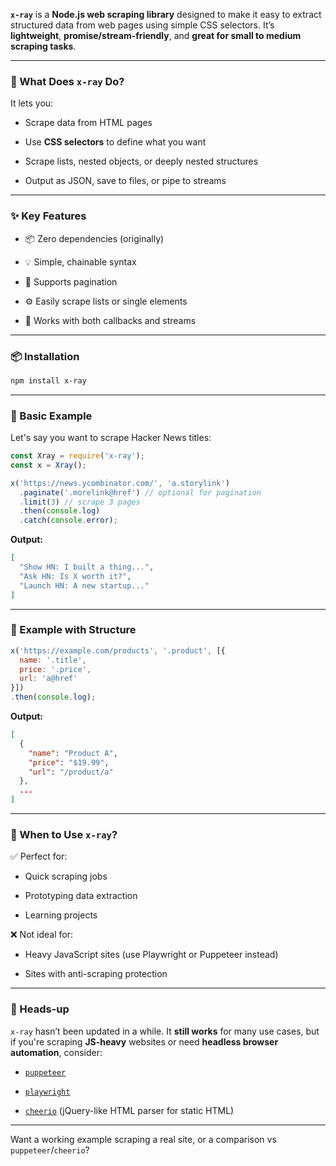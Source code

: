 
**`x-ray`** is a **Node.js web scraping library** designed to make it easy to extract structured data from web pages using simple CSS selectors. It’s **lightweight**, **promise/stream-friendly**, and **great for small to medium scraping tasks**.

---

### 🔧 What Does `x-ray` Do?

It lets you:

- Scrape data from HTML pages
    
- Use **CSS selectors** to define what you want
    
- Scrape lists, nested objects, or deeply nested structures
    
- Output as JSON, save to files, or pipe to streams
    

---

### ✨ Key Features

- 📦 Zero dependencies (originally)
    
- 💡 Simple, chainable syntax
    
- 🧠 Supports pagination
    
- ⚙️ Easily scrape lists or single elements
    
- 🔄 Works with both callbacks and streams
    

---

### 📦 Installation

```bash
npm install x-ray
```

---

### 🧪 Basic Example

Let's say you want to scrape Hacker News titles:

```js
const Xray = require('x-ray');
const x = Xray();

x('https://news.ycombinator.com/', 'a.storylink')
  .paginate('.morelink@href') // optional for pagination
  .limit(3) // scrape 3 pages
  .then(console.log)
  .catch(console.error);
```

**Output:**

```json
[
  "Show HN: I built a thing...",
  "Ask HN: Is X worth it?",
  "Launch HN: A new startup..."
]
```

---

### 🔁 Example with Structure

```js
x('https://example.com/products', '.product', [{
  name: '.title',
  price: '.price',
  url: 'a@href'
}])
.then(console.log);
```

**Output:**

```json
[
  {
    "name": "Product A",
    "price": "$19.99",
    "url": "/product/a"
  },
  ...
]
```

---

### 🧠 When to Use `x-ray`?

✅ Perfect for:

- Quick scraping jobs
    
- Prototyping data extraction
    
- Learning projects
    

❌ Not ideal for:

- Heavy JavaScript sites (use Playwright or Puppeteer instead)
    
- Sites with anti-scraping protection
    

---

### 🚨 Heads-up

`x-ray` hasn’t been updated in a while. It **still works** for many use cases, but if you're scraping **JS-heavy** websites or need **headless browser automation**, consider:

- [`puppeteer`](https://pptr.dev/)
    
- [`playwright`](https://playwright.dev/)
    
- [`cheerio`](https://cheerio.js.org/) (jQuery-like HTML parser for static HTML)
    

---

Want a working example scraping a real site, or a comparison vs `puppeteer`/`cheerio`?

